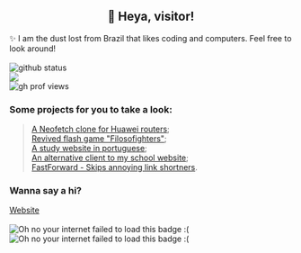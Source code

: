 <h2 align="center">👋 Heya, visitor! </h2>
✨ I am the dust lost from Brazil that likes coding and computers. Feel free to look around!
<br> <br>
<!--<h5> <i> ✨ L'essentiel est invisible pour les yeux </i> </h5>-->
<a><img src="https://github-readme-stats.vercel.app/api?username=princessmortix&show_icons=true&theme=material-palenight&count_private=true" alt="github status"/> <br> <img src="https://github-readme-stats.vercel.app/api/top-langs/?username=lostdusty&layout=compact&theme=material-palenight"/> <br> <img src="https://komarev.com/ghpvc/?username=lostdusty&label=Profile%20Views&color=0e75b6&style=flat" alt="gh prof views" /></a>

### Some projects for you to take a look:
> [A Neofetch clone for Huawei routers](https://github.com/princessmortix/doprafetch); <br>
> [Revived flash game "Filosofighters"](https://github.com/princessmortix/filosofighters); <br>
> [A study website in portuguese](https://estudos.princessmortix.link); <br>
> [An alternative client to my school website](https://github.com/AlternativeOn/AlternativeOn); <br>
> [FastForward - Skips annoying link shortners](https://fastforward.team).

### Wanna say a hi?
 [Website](https://princessmortix.link) <br> <br>
<img src="https://dans-things.com/wp-content/uploads/2018/10/FreeInternetExplorerBadge.gif" alt="Oh no your internet failed to load this badge :("/>  <img src="https://dans-things.com/wp-content/uploads/2018/10/NetscapeNow.gif" alt="Oh no your internet failed to load this badge :("/>
